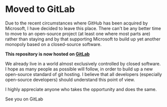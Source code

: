 # Moved to GitLab

Due to the recent circumstances where GitHub has been acquired by Microsoft, 
I have decided to leave this place. There can't be any better time to move 
to an open-source project (at least one where most parts are) rather than 
staying and by that supporting Microsoft to build up yet another monopoly 
based on a closed-source software.

**This repository is now hosted on [GitLab](https://gitlab.com/touchbuntu)**

We already live in a world almost exclusively controlled by closed software.
I hope as many people as possible will follow, in order to build up a 
new open-source standard of git hosting. I believe that all developers 
(especially open-source developers) should understand this point of view.

I highly appreciate anyone who takes the opportunity and does the same.

See you on GitLab
